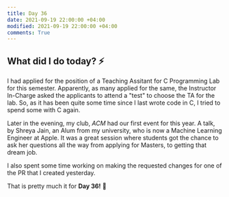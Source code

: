 ```yaml
---
title: Day 36
date: 2021-09-19 22:00:00 +04:00
modified: 2021-09-19 22:00:00 +04:00
comments: True
---
```


## What did I do today? ⚡️

I had applied for the position of a Teaching Assitant for C Programming Lab for this semester. Apparently, as many applied for the same, the Instructor In-Charge asked the applicants to attend a "test" to choose the TA for the lab. So, as it has been quite some time since I last wrote code in C, I tried to spend some with C again.

Later in the evening, my club, *ACM* had our first event for this year. A talk, by Shreya Jain, an Alum from my university, who is now a Machine Learning Engineer at Apple. It was a great session where students got the chance to ask her questions all the way from applying for Masters, to getting that dream job.

I also spent some time working on making the requested changes for one of the PR that I created yesterday.

That is pretty much it for **Day 36!** 🚀
